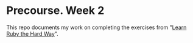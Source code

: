 # Precourse. Week 2

This repo documents my work on completing the exercises from "[Learn Ruby the Hard Way](https://learnrubythehardway.org/book/)".
